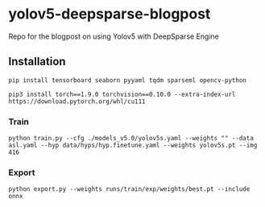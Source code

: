 # yolov5-deepsparse-blogpost

Repo for the blogpost on using Yolov5 with DeepSparse Engine

## Installation

`pip install tensorboard seaborn pyyaml tqdm sparseml opencv-python`

`pip3 install torch==1.9.0 torchvision==0.10.0 --extra-index-url https://download.pytorch.org/whl/cu111`

### Train
`python train.py --cfg ./models_v5.0/yolov5s.yaml --weights "" --data asl.yaml --hyp data/hyps/hyp.finetune.yaml --weights yolov5s.pt --img 416`

### Export
`python export.py --weights runs/train/exp/weights/best.pt --include onnx`
